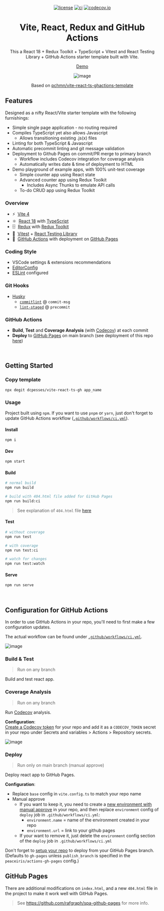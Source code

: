 <div align="center">

[![license](https://img.shields.io/badge/license-MIT-blue.svg)](https://github.com/dcpesses/vite-react-ts-gh/blob/main/license)
[![ci](https://github.com/dcpesses/vite-react-ts-gh/actions/workflows/ci.yml/badge.svg?branch=main)](https://github.com/dcpesses/vite-react-ts-gh/actions)
[![codecov.io](https://codecov.io/gh/dcpesses/vite-react-ts-gh/coverage.svg?branch=main)](https://codecov.io/gh/dcpesses/vite-react-ts-gh?branch=master)

<!-- # React - TypeScript and GitHub Actions Template with Vite -->
# Vite, React, Redux and GitHub Actions

This a React 18 + Redux Toolkit + TypeScript + Vitest and React Testing Library + GitHub Actions starter template built with Vite.

[Demo](https://dcpesses.github.io/vite-react-ts-gh/)

![image](https://github.com/dcpesses/vite-react-ts-gh/assets/184237/8817ca34-77e2-4eaa-b220-b94c31a9ba6a)

Based on [pchmn/vite-react-ts-ghactions-template](https://github.com/pchmn/vite-react-ts-ghactions-template/)

</div>

## Features

Designed as a nifty React/Vite starter template with the following furnishings:

- Simple single page application - no routing required
- Compiles TypeScript yet also allows Javascript
  - Allows transitioning existing .js(x) files
- Linting for both TypeScript & Javascript
- Automatic precommit linting and git message validation
- Deployment to Github Pages on commit/PR merge to primary branch
  - Workflow includes Codecov integration for coverage analysis
  - Automatically writes date & time of deployment to HTML
- Demo playground of example apps, with 100% unit-test coverage
  - Simple counter app using React state
  - Advanced counter app using Redux Toolkit
    - Includes Async Thunks to emulate API calls
  - To-do CRUD app using Redux Toolkit

### Overview

- ⚡️&nbsp; [Vite 4](https://vitejs.dev/)
- ⚛️&nbsp; [React 18](https://beta.reactjs.org/) with [TypeScript](https://www.typescriptlang.org/)
- 🗄️&nbsp; [Redux](https://redux.js.org/) with [Redux Toolkit](https://redux-toolkit.js.org/)
- 🧪&nbsp; [Vitest](https://vitest.dev/) + [React Testing Library](https://testing-library.com/docs/react-testing-library/intro)
- 🚀&nbsp; [GitHub Actions](https://docs.github.com/en/actions) with deployment on [GitHub Pages](https://pages.github.com/)

### Coding Style

- VSCode settings & extensions recommendations
- [EditorConfig](https://editorconfig.org/)
- [ESLint](https://eslint.org/) configured

### Git Hooks

- [Husky](https://typicode.github.io/husky/#/)
  - [`commitlint`](https://commitlint.js.org/) @ `commit-msg`
  - [`lint-staged`](https://github.com/okonet/lint-staged) @ `precommit`

### GitHub Actions

- **Build**, **Test** and **Coverage Analysis** (with [Codecov](https://about.codecov.io/)) at each commit
- **Deploy** to [GitHub Pages](https://pages.github.com/) on main branch (see deployment of this repo [here](https://dcpesses.github.io/vite-react-ts-gh/))


<br>

## Getting Started

### Copy template

```
npx degit dcpesses/vite-react-ts-gh app_name
```

### Usage

 Project built using `npm`. If you want to use `pnpm` or `yarn`, just don't forget to update GitHub Actions workflow ([`.github/workflows/ci.yml`](.github/workflows/ci.yml)).

#### Install

```sh
npm i
```

#### Dev

```sh
npm start
```

#### Build


```sh
# normal build
npm run build

# build with 404.html file added for GitHub Pages
npm run build:ci
```
> See explanation of `404.html` file [here](#github-pages)
#### Test

```sh
# without coverage
npm run test

# with coverage
npm run test:ci

# watch for changes
npm run test:watch
```
#### Serve

```sh
npm run serve
```

<br>

## Configuration for GitHub Actions

In order to use GitHub Actions in your repo, you'll need to first make a few configuration updates.

The actual workflow can be found under [`.github/workflows/ci.yml`](.github/workflows/ci.yml).

![image](https://github.com/dcpesses/vite-react-ts-gh/assets/184237/182f4ad6-adab-4270-9d3c-d83538d272b0)

### Build & Test

> Run on any branch

Build and test react app.

### Coverage Analysis

> Run on any branch

Run [Codecov](https://about.codecov.io/) analysis.

**Configuration**: <br>
[Create a Codecov token](https://docs.codecov.com/docs/quick-start#step-2-get-the-repository-upload-token) for your repo and add it as a `CODECOV_TOKEN` secret in your repo under Secrets and variables > Actions > Repository secrets.

![image](https://github.com/dcpesses/vite-react-ts-gh/assets/184237/bb9f7da1-8d90-455e-b131-43577842cc5e)

### Deploy

> Run only on main branch (manual approve)

Deploy react app to GitHub Pages.

**Configuration**: <br>
- Replace `base` config in `vite.config.ts` to match your repo name
- Manual approve
  - If you want to keep it, you need to create a [new environment with manual approve](https://devblogs.microsoft.com/devops/i-need-manual-approvers-for-github-actions-and-i-got-them-now/) in your repo, and then replace `environment` config of `deploy` job in `.github/workflows/ci.yml`:
    - `environment.name` = name of the environment created in your repo
    - `environment.url` = link to your github pages
  - If your want to remove it, just delete the `environment` config section of the `deploy` job in `.github/workflows/ci.yml`

Don't forget to [setup your repo](https://docs.github.com/en/pages/getting-started-with-github-pages/configuring-a-publishing-source-for-your-github-pages-site#publishing-from-a-branch) to deploy from your GitHub Pages branch. (Defaults to `gh-pages` unless `publish_branch` is specified in the `peaceiris/actions-gh-pages` config.)

## GitHub Pages

There are additional modifications on `index.html`, and a new `404.html` file in the project to make it work well with GitHub Pages.

> See https://github.com/rafgraph/spa-github-pages for more info.

